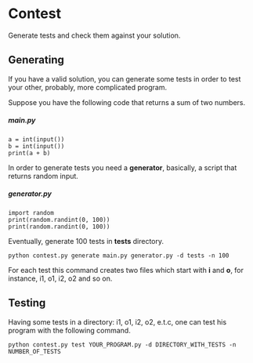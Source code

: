 # Contest
Generate tests and check them against your solution.

## Generating
If you have a valid solution, you can generate some tests in order to test your other, probably, more complicated program.

Suppose you have the following code that returns a sum of two numbers.
##### main.py
```
a = int(input())
b = int(input())
print(a + b)
```

In order to generate tests you need a **generator**, basically, a script that returns random input.

##### generator.py
```
import random
print(random.randint(0, 100))
print(random.randint(0, 100))
```

Eventually, generate 100 tests in **tests** directory.

`python contest.py generate main.py generator.py -d tests -n 100`

For each test this command creates two files which start with **i** and **o**, for instance, i1, o1, i2, o2 and so on.

## Testing

Having some tests in a directory: i1, o1, i2, o2, e.t.c, one can test his program with the following command.

`python contest.py test YOUR_PROGRAM.py -d DIRECTORY_WITH_TESTS -n NUMBER_OF_TESTS`

